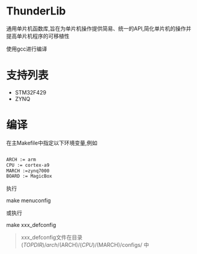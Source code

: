 <!--
 * @Author: your name
 * @Date: 2020-08-30 16:29:55
 * @LastEditTime: 2020-10-05 20:31:19
 * @LastEditors: Please set LastEditors
 * @Description: In User Settings Edit
 * @FilePath: \ThunderLib\README.md
-->

# ThunderLib

通用单片机函数库,旨在为单片机操作提供简易、统一的API,简化单片机的操作并提高单片机程序的可移植性

使用gcc进行编译

# 支持列表
- STM32F429
- ZYNQ

# 编译

在主Makefile中指定以下环境变量,例如

```bash

ARCH := arm
CPU := cortex-a9
MARCH :=zynq7000
BOARD := MagicBox

```

执行

make menuconfig

或执行

make xxx_defconfig

>xxx_defconfig文件在目录$(TOPDIR)/arch/$(ARCH)/$(CPU)/$(MARCH)/configs/ 中
